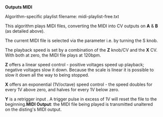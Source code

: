 
**Outputs MIDI**

Algorithm-specific playlist filename: midi-playlist-free.txt  

This algorithm plays MIDI files, converting the MIDI into CV outputs on **A** & **B** (as detailed above).

The current MIDI file is selected via the parameter i.e. by turning the S knob.

The playback speed is set by a combination of the **Z** knob/CV and the **X** CV. With both at zero, the MIDI file plays at
120bpm. 

**Z** offers a linear speed control - positive voltages speed up playback; negative voltages slow it down. Because
the scale is linear it is possible to slow it down all the way to being stopped. 

**X** offers an exponential (1V/octave) speed control - the speed doubles for every 1V above zero, and halves for every 1V below zero.

**Y** is a retrigger input . A trigger pulse in excess of 1V will reset the file to the beginning.**MIDI Output**: the MIDI
file being played is transmitted unaltered on the disting's MIDI output.
